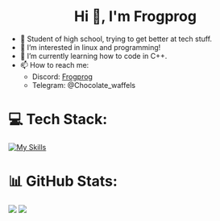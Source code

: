 <h1 align="center">Hi 👋, I'm Frogprog</h1>

- 👋 Student of high school, trying to get better at tech stuff.
- 👀 I’m interested in linux and programming!
- 🌱 I’m currently learning how to code in C++.
- 📫 How to reach me:
  - Discord: [Frogprog](https://discord.gg/6eaQCP7sd6)
  - Telegram: @Chocolate_waffels


# 💻 Tech Stack:
[![My Skills](https://skillicons.dev/icons?i=linux,ubuntu,arch,bash,cpp,git,github,vim,neovim,discord&theme=dark)](https://skillicons.dev)
# 📊 GitHub Stats:
![](https://github-readme-stats.vercel.app/api?username=FrogProg09&theme=gruvbox&hide_border=false&include_all_commits=false&count_private=false)
![](https://nirzak-streak-stats.vercel.app/?user=FrogProg09&theme=gruvbox&hide_border=false)<br/>
